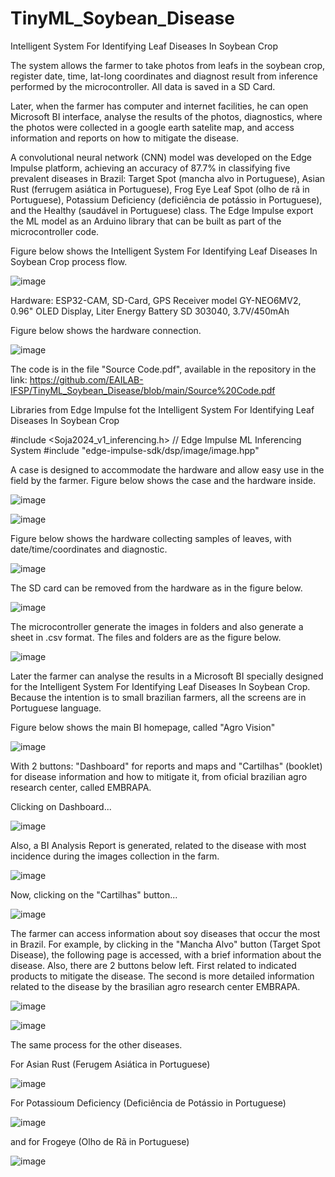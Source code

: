 # TinyML_Soybean_Disease

Intelligent System For Identifying Leaf Diseases In Soybean Crop


The system allows the farmer to take photos from leafs in the soybean crop, register date, time, lat-long coordinates and diagnost result from inference performed by the microcontroller. All data is saved in a SD Card.

Later, when the farmer has computer and internet facilities, he can open Microsoft BI interface, analyse the results of the photos, diagnostics, where the photos were collected in a google earth satelite map, and access information and reports on how to mitigate the disease.

A convolutional neural network (CNN) model was developed on the Edge Impulse platform, achieving an accuracy of 87.7% in classifying five prevalent diseases in Brazil: Target Spot (mancha alvo in Portuguese), Asian Rust (ferrugem asiática in Portuguese), Frog Eye Leaf Spot (olho de rã in Portuguese), Potassium Deficiency (deficiência de potássio in Portuguese), and the Healthy (saudável in Portuguese) class. The Edge Impulse export the ML model as an Arduino library that can be built as part of the microcontroller code.

Figure below shows the Intelligent System For Identifying Leaf Diseases In Soybean Crop process flow.

![image](https://github.com/EAILAB-IFSP/TinyML_Soybean_Disease/blob/main/Flowchart%20of%20Process.png)

Hardware: ESP32-CAM, SD-Card, GPS Receiver model GY-NEO6MV2, 0.96" OLED Display, Liter Energy Battery SD 303040, 3.7V/450mAh

Figure below shows the hardware connection.

![image](https://github.com/EAILAB-IFSP/TinyML_Soybean_Disease/blob/main/Circuit_of_Hardware.png)

The code is in the file "Source Code.pdf", available in the repository in the link: https://github.com/EAILAB-IFSP/TinyML_Soybean_Disease/blob/main/Source%20Code.pdf

Libraries from Edge Impulse fot the Intelligent System For Identifying Leaf Diseases In Soybean Crop

#include <Soja2024_v1_inferencing.h> // Edge Impulse ML Inferencing System
#include "edge-impulse-sdk/dsp/image/image.hpp"

A case is designed to accommodate the hardware and allow easy use in the field by the farmer. Figure below shows the case and the hardware inside.

![image](https://github.com/EAILAB-IFSP/TinyML_Soybean_Disease/blob/main/Prototype%20Case%20in%203D%20Printer.jpg)

![image](https://github.com/EAILAB-IFSP/TinyML_Soybean_Disease/blob/main/Prototype_Assembled.png)

Figure below shows the hardware collecting samples of leaves, with date/time/coordinates and diagnostic.

![image](https://github.com/EAILAB-IFSP/TinyML_Soybean_Disease/blob/main/Collecting%20Samples.png)

The SD card can be removed from the hardware as in the figure below.

![image](https://github.com/EAILAB-IFSP/TinyML_Soybean_Disease/blob/main/SD%20Card%20remotion.png)

The microcontroller generate the images in folders and also generate a sheet in .csv format. The files and folders are as the figure below.

![image](https://github.com/EAILAB-IFSP/TinyML_Soybean_Disease/blob/main/SD%20Card%20folder%20and%20files%20created.png)

Later the farmer can analyse the results in a Microsoft BI specially designed for the Intelligent System For Identifying Leaf Diseases In Soybean Crop. Because the intention is to small brazilian farmers, all the screens are in Portuguese language.

Figure below shows the main BI homepage, called "Agro Vision"

![image](https://github.com/EAILAB-IFSP/TinyML_Soybean_Disease/blob/main/BI%20Main%20Homepage.png)

With 2 buttons: "Dashboard" for reports and maps and "Cartilhas" (booklet) for disease information and how to mitigate it, from oficial brazilian agro research center, called EMBRAPA.

Clicking on Dashboard...

![image](https://github.com/EAILAB-IFSP/TinyML_Soybean_Disease/blob/main/BI%20Dashboard%20page.png)

Also, a BI Analysis Report is generated, related to the disease with most incidence during the images collection in the farm.

![image](https://github.com/EAILAB-IFSP/TinyML_Soybean_Disease/blob/main/Report.png)

Now, clicking on the "Cartilhas" button...

![image](https://github.com/EAILAB-IFSP/TinyML_Soybean_Disease/blob/main/BI%20Cartilhas%20Page.png)

The farmer can access information about soy diseases that occur the most in Brazil. For example, by clicking in the "Mancha Alvo" button (Target Spot Disease), the following page is accessed, with a brief information about the disease. Also, there are 2 buttons below left. First related to indicated products to mitigate the disease. The second is more detailed information related to the disease by the brasilian agro research center EMBRAPA.

![image](https://github.com/EAILAB-IFSP/TinyML_Soybean_Disease/blob/main/BI%20Cartilha%20Target%20Spot%20page.png)

![image](https://github.com/EAILAB-IFSP/TinyML_Soybean_Disease/blob/main/BI%20Product%20Abacus%20for%20Target%20Spot.png)

The same process for the other diseases.

For Asian Rust (Ferugem Asiática in Portuguese)

![image](https://github.com/EAILAB-IFSP/TinyML_Soybean_Disease/blob/main/BI%20Cartilha%20Asian%20Rust%20page.png)

For Potassioum Deficiency (Deficiência de Potássio in Portuguese)

![image](https://github.com/EAILAB-IFSP/TinyML_Soybean_Disease/blob/main/BI%20Cartilha%20Potassioum%20Deficiency.png)

and for Frogeye (Olho de Rã in Portuguese)

![image](https://github.com/EAILAB-IFSP/TinyML_Soybean_Disease/blob/main/BI%20Cartilha%20Frogeye%20page.png)



